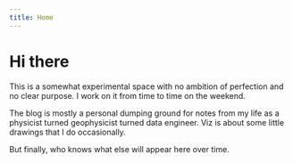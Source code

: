 ```yaml
---
title: Home
---
```


# Hi there 

This is a somewhat experimental space with no ambition of perfection and no clear purpose.
I work on it from time to time on the weekend.

The blog is mostly a personal dumping ground for notes from my life as a physicist turned geophysicist turned data engineer.
Viz is about some little drawings that I do occasionally.

But finally, who knows what else will appear here over time.
